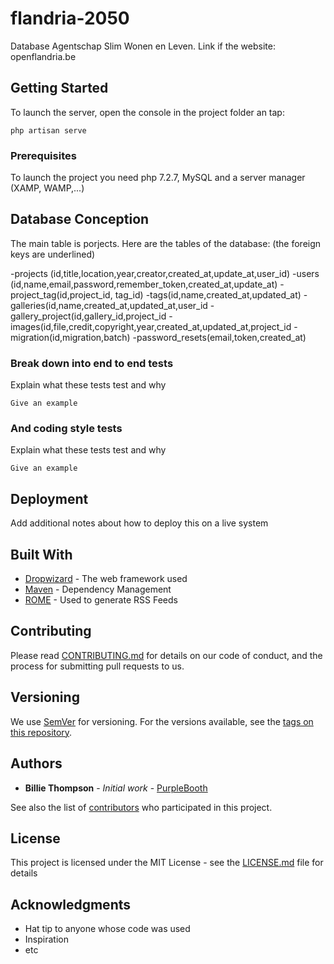 # flandria-2050

Database Agentschap Slim Wonen en Leven.
Link if the website: openflandria.be

## Getting Started

To launch the server, open the console in the project folder an tap:

```
php artisan serve
```

### Prerequisites

To launch the project you need php 7.2.7, MySQL and a server manager (XAMP, WAMP,...)


## Database Conception

The main table is porjects. Here are the tables of the database: (the foreign keys are underlined)

-projects (id,title,location,year,creator,created_at,update_at,<span>user_id</span>)
-users (id,name,email,password,remember_token,created_at,update_at)
-project_tag(id,<span>project_id</span>,<span> tag_id</span>)
-tags(id,name,created_at,updated_at)
-galleries(id,name,created_at,updated_at,<span>user_id</span>
-gallery_project(id,<span>gallery_id</span>,<span>project_id</span>
-images(id,file,credit,copyright,year,created_at,updated_at,<span>project_id</span>
-migration(id,migration,batch)
-password_resets(email,token,created_at)


### Break down into end to end tests

Explain what these tests test and why

```
Give an example
```

### And coding style tests

Explain what these tests test and why

```
Give an example
```

## Deployment

Add additional notes about how to deploy this on a live system

## Built With

* [Dropwizard](http://www.dropwizard.io/1.0.2/docs/) - The web framework used
* [Maven](https://maven.apache.org/) - Dependency Management
* [ROME](https://rometools.github.io/rome/) - Used to generate RSS Feeds

## Contributing

Please read [CONTRIBUTING.md](https://gist.github.com/PurpleBooth/b24679402957c63ec426) for details on our code of conduct, and the process for submitting pull requests to us.

## Versioning

We use [SemVer](http://semver.org/) for versioning. For the versions available, see the [tags on this repository](https://github.com/your/project/tags). 

## Authors

* **Billie Thompson** - *Initial work* - [PurpleBooth](https://github.com/PurpleBooth)

See also the list of [contributors](https://github.com/your/project/contributors) who participated in this project.

## License

This project is licensed under the MIT License - see the [LICENSE.md](LICENSE.md) file for details

## Acknowledgments

* Hat tip to anyone whose code was used
* Inspiration
* etc


